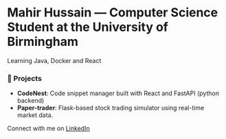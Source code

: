 # Mahir Hussain — Computer Science Student at the University of Birmingham

Learning Java, Docker and React

### 🚀 Projects
- **CodeNest**: Code snippet manager built with React and FastAPI (python backend)
- **Paper-trader**: Flask-based stock trading simulator using real-time market data.

Connect with me on [LinkedIn](https://www.linkedin.com/in/mahirhussainn/)
